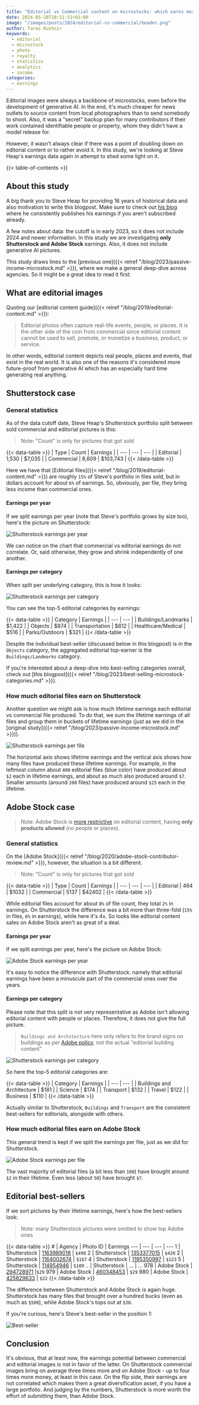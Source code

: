 ```yaml
---
title: "Editorial vs Commercial content on microstocks: which earns more"
date: 2024-05-28T10:51:51+03:00
image: "/images/posts/2024/editorial-vs-commercial/header.png"
author: Taras Kushnir
keywords:
  - editorial
  - microstock
  - photo
  - royalty
  - statistics
  - analytics
  - income
categories:
  - earnings
---
```


Editorial images were always a backbone of microstocks, even before the development of generative AI. In the end, it's much cheaper for news outlets to source content from local photographers than to send somebody to shoot. Also, it was a "secret" backup plan for many contributors if their work contained identifiable people or property, whom they didn't have a model release for.

However, it wasn't always clear if there was a point of doubling down on editorial content or to rather avoid it. In this study, we're looking at Steve Heap's earnings data again in attempt to shed some light on it.

{{< table-of-contents >}}

## About this study

A big thank you to Steve Heap for providing 16 years of historical data and also motivation to write this blogpost. Make sure to check out [his blog](https://backyardsilver.com/) where he consistently publishes his earnings if you aren't subscribed already.

A few notes about data: the cutoff is in early 2023, so it does not include 2024 and newer information. In this study we are investigating **only Shutterstock and Adobe Stock** earnings. Also, it does not include generative AI pictures.

This study draws lines to the [previous one]({{< relref "/blog/2023/passive-income-microstock.md" >}}), where we make a general deep-dive across agencies. So it might be a great idea to read it first.

## What are editorial images

Quoting our [editorial content guide]({{< relref "/blog/2019/editorial-content.md" >}}):

> Editorial photos often capture real-life events, people, or places. It is the other side of the coin from commercial since editorial content cannot be used to sell, promote, or monetize a business, product, or service.

In other words, editorial content depicts real people, places and events, that exist in the real world. It is also one of the reasons it's considered more future-proof from generative AI which has an especially hard time generating real anything.

## Shutterstock case

### General statistics

As of the data cutoff date, Steve Heap's Shutterstock portfolio split between sold commercial and editorial pictures is this:

> Note: "Count" is only for pictures that got sold

{{< data-table >}}
| Type | Count | Earnings |
| --- | --- | --- |
| Editorial | 1,530 | $7,035 |
| Commercial | 8,609 | $103,743 |
{{< /data-table >}}

Here we have that [Editorial files]({{< relref "/blog/2019/editorial-content.md" >}}) are roughly `15%` of Steve's portfolio in files sold, but in dollars account for about `6%` of earnings. So, obviously, per file, they bring less income than commercial ones.

#### Earnings per year

If we split earnings per year (note that Steve's portfolio grows by size too), here's the picture on Shutterstock:

![Shutterstock earnings per year](/images/posts/2024/editorial-vs-commercial/shutterstock-earnings-per-year-1.png)

We can notice on the chart that commercial vs editorial earnings do not correlate. Or, said otherwise, they grow and shrink independently of one another.

#### Earnings per category

When split per underlying category, this is how it looks:

![Shutterstock earnings per category](/images/posts/2024/editorial-vs-commercial/shutterstock-earnings-per-category.png)

You can see the top-5 editorial categories by earnings:

{{< data-table >}}
| Category | Earnings |
| --- | --- |
| Buildings/Landmarks | $1,422 |
| Objects | $874 |
| Transportation | $812 |
| Healthcare/Medical | $516 |
| Parks/Outdoors | $321 |
{{< /data-table >}}

Despite the individual best-seller (discussed below in this blogpost) is in the `Objects` category, the aggregated editorial top-earner is the `Buildings/Landmarks` category.

If you're interested about a deep-dive into best-selling categories overall, check out [this blogpost]({{< relref "/blog/2023/best-selling-microstock-categories.md" >}}).

### How much editorial files earn on Shutterstock

Another question we might ask is how much lifetime earnings each editorial vs commercial file produced. To do that, we sum the lifetime earnings of all files and group them in buckets of lifetime earnings (just as we did in the [original study]({{< relref "/blog/2023/passive-income-microstock.md" >}})).

![Shutterstock earnings per file](/images/posts/2024/editorial-vs-commercial/shutterstock-earnings-per-file-1.png)

The horizontal axis shows lifetime earnings and the vertical axis shows how many files have produced these lifetime earnings. For example, in the leftmost column about `400` editorial files (blue color) have produced about `$2` each in lifetime earnings, and about as much also produced around `$7`. Smaller amounts (around `200` files) have produced around `$25` each in the lifetime.

## Adobe Stock case

> Note: Adobe Stock is [more restrictive](https://helpx.adobe.com/stock/contributor/help/illustrative-editorial-content.html) on editorial content, having **only products allowed** (no people or places).

### General statistics

On the [Adobe Stock]({{< relref "/blog/2020/adobe-stock-contributor-review.md" >}}), however, the situation is a bit different.

> Note: "Count" is only for pictures that got sold

{{< data-table >}}
| Type | Count | Earnings |
| --- | --- | --- |
| Editorial | 464 | $1032 |
| Commercial | 5137 | $42402 |
{{< /data-table >}}

While editorial files account for about `8%` of file count, they total `2%` in earnings. On Shutterstock the difference was a bit more than three-fold (`15%` in files, `6%` in earnings), while here it's 4x. So looks like editorial content sales on Adobe Stock aren't as great of a deal.

#### Earnings per year

If we split earnings per year, here's the picture on Adobe Stock:

![Adobe Stock earnings per year](/images/posts/2024/editorial-vs-commercial/adobe-earnings-per-year.png)

It's easy to notice the difference with Shutterstock: namely that editorial earnings have been a minuscule part of the commercial ones over the years.

#### Earnings per category

Please note that this split is not very representative as Adobe isn't allowing editorial content with people or places. Therefore, it does not give the full picture.

> `Buildings and Architecture` here only refers to the brand signs on buildings as per [Adobe policy](https://helpx.adobe.com/stock/contributor/help/illustrative-editorial-content.html), not the actual "editorial building content"

![Shutterstock earnings per category](/images/posts/2024/editorial-vs-commercial/adobe-earnings-per-category.png)

So here the top-5 editorial categories are:

{{< data-table >}}
| Category | Earnings |
| --- | --- |
| Buildings and Architecture | $181 |
| Science | $174 |
| Transport | $132 |
| Travel | $122 |
| Business | $110 |
{{< /data-table >}}

Actually similar to Shutterstock, `Buildings` and `Transport` are the consistent best-sellers for editorials, alongside with others.

### How much editorial files earn on Adobe Stock

This general trend is kept if we split the earnings per file, just as we did for Shutterstock.

![Adobe Stock earnings per file](/images/posts/2024/editorial-vs-commercial/adobe-earnings-per-file.png)

The vast majority of editorial files (a bit less than `100`) have brought around `$2` in their lifetime. Even less (about `50`) have brought `$7`.

## Editorial best-sellers

If we sort pictures by their lifetime earnings, here's how the best-sellers look:

> Note: many Shutterstock pictures were omitted to show top Adobe ones

{{< data-table >}}
\# | Agency | Photo ID | Earnings
--- | --- | --- | ---
1 |	Shutterstock |	[1163989018](https://www.shutterstock.com/image/1163989018) |	`$498`
2 |	Shutterstock |	[1353377015](https://www.shutterstock.com/image/1353377015) |	`$420`
2 |	Shutterstock |	[1164002674](https://www.shutterstock.com/image/1164002674) |	`$167`
4 |	Shutterstock |	[1195350997](https://www.shutterstock.com/image/1195350997) |	`$123`
5 |	Shutterstock |	[114954946](https://www.shutterstock.com/image/114954946) |	`$109`
.. |	Shutterstock |	... |	...
978 |	Adobe Stock |	[294728971](https://stock.adobe.com/stock-photo/photo/294728971) |`$29`
979 |	Adobe Stock |	[460348453](https://stock.adobe.com/stock-photo/photo/460348453) |	`$29`
980 |	Adobe Stock |	[425629633](https://stock.adobe.com/stock-photo/photo/425629633) |	`$22`
{{< /data-table >}}

The difference between Shutterstock and Adobe Stock is again huge. Shutterstock has many files that brought over a hundred bucks (even as much as `$500`), while Adobe Stock's tops out at `$30`.

If you're curious, here's Steve's best-seller in the position 1:

![Best-seller](/images/posts/2024/editorial-vs-commercial/bestseller.jpg "Steve's editorial best-seller on Shutterstock (as of 2023)")

## Conclusion

It's obvious, that at least now, the earnings potential between commercial and editorial images is not in favor of the latter. On Shutterstock commercial images bring on average three times more and on Adobe Stock - up to four times more money, at least in this case. On the flip side, their earnings are not correlated which makes them a great diversification asset, if you have a large portfolio. And judging by the numbers, Shutterstock is more worth the effort of submitting them, than Adobe Stock.